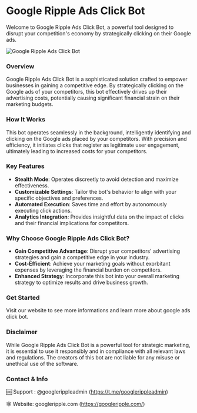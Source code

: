 # Google Ripple Ads Click Bot

Welcome to Google Ripple Ads Click Bot, a powerful tool designed to disrupt your competition's economy by strategically clicking on their Google ads.

![Google Ripple Ads Click Bot](https://i.imgur.com/SVF9k9k.gif)

### Overview

Google Ripple Ads Click Bot is a sophisticated solution crafted to empower businesses in gaining a competitive edge. By strategically clicking on the Google ads of your competitors, this bot effectively drives up their advertising costs, potentially causing significant financial strain on their marketing budgets.

### How It Works

This bot operates seamlessly in the background, intelligently identifying and clicking on the Google ads placed by your competitors. With precision and efficiency, it initiates clicks that register as legitimate user engagement, ultimately leading to increased costs for your competitors.

### Key Features

- **Stealth Mode**: Operates discreetly to avoid detection and maximize effectiveness.
- **Customizable Settings**: Tailor the bot's behavior to align with your specific objectives and preferences.
- **Automated Execution**: Saves time and effort by autonomously executing click actions.
- **Analytics Integration**: Provides insightful data on the impact of clicks and their financial implications for competitors.

### Why Choose Google Ripple Ads Click Bot?

- **Gain Competitive Advantage**: Disrupt your competitors' advertising strategies and gain a competitive edge in your industry.
- **Cost-Efficient**: Achieve your marketing goals without exorbitant expenses by leveraging the financial burden on competitors.
- **Enhanced Strategy**: Incorporate this bot into your overall marketing strategy to optimize results and drive business growth.

### Get Started

Visit our website to see more informations and learn more about google ads click bot.

### Disclaimer

While Google Ripple Ads Click Bot is a powerful tool for strategic marketing, it is essential to use it responsibly and in compliance with all relevant laws and regulations. The creators of this bot are not liable for any misuse or unethical use of the software.

### Contact & Info

🆘 Support : @googlerippleadmin (https://t.me/googlerippleadmin)

🕸 Website: googleripple.com (https://googleripple.com/)
